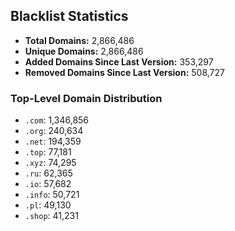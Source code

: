 ## Blacklist Statistics

- **Total Domains:** 2,866,486
- **Unique Domains:** 2,866,486
- **Added Domains Since Last Version:** 353,297
- **Removed Domains Since Last Version:** 508,727

### Top-Level Domain Distribution

-  `.com`: 1,346,856
-  `.org`: 240,634
-  `.net`: 194,359
-  `.top`: 77,181
-  `.xyz`: 74,295
-  `.ru`: 62,365
-  `.io`: 57,682
-  `.info`: 50,721
-  `.pl`: 49,130
-  `.shop`: 41,231
